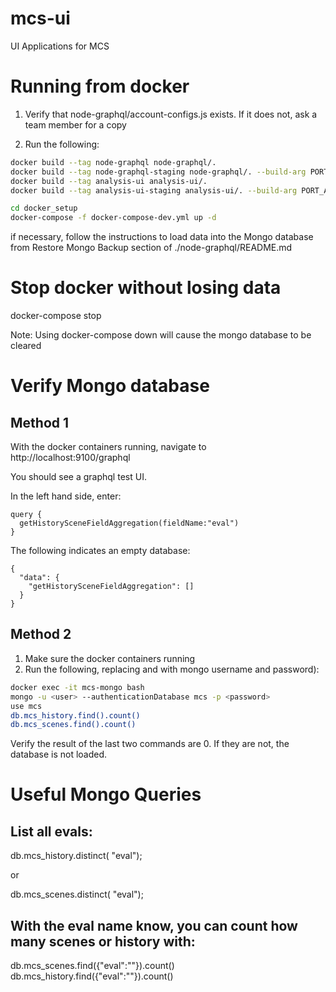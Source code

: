 # mcs-ui
UI Applications for MCS

# Running from docker

1. Verify that node-graphql/account-configs.js exists.  If it does not, ask a team member for a copy

2. Run the following:
```bash
docker build --tag node-graphql node-graphql/.
docker build --tag node-graphql-staging node-graphql/. --build-arg PORT_ARG=9111
docker build --tag analysis-ui analysis-ui/.
docker build --tag analysis-ui-staging analysis-ui/. --build-arg PORT_ARG=2000

cd docker_setup
docker-compose -f docker-compose-dev.yml up -d
```

if necessary, follow the instructions to load data into the Mongo database from Restore Mongo Backup section of ./node-graphql/README.md

# Stop docker without losing data

docker-compose stop

Note: Using docker-compose down will cause the mongo database to be cleared

# Verify Mongo database

## Method 1

With the docker containers running, navigate to http://localhost:9100/graphql

You should see a graphql test UI.

In the left hand side, enter:

```
query {
  getHistorySceneFieldAggregation(fieldName:"eval")
}
```

The following indicates an empty database:
```
{
  "data": {
    "getHistorySceneFieldAggregation": []
  }
}
```

## Method 2

  1. Make sure the docker containers running 
  2. Run the following, replacing <user> and <password> with mongo username and password):
  ```bash
  docker exec -it mcs-mongo bash
  mongo -u <user> --authenticationDatabase mcs -p <password>
  use mcs
  db.mcs_history.find().count()
  db.mcs_scenes.find().count()
  ```
  Verify the result of the last two commands are 0.  If they are not, the database is not loaded.

# Useful Mongo Queries

## List all evals:

  db.mcs_history.distinct( "eval");

or 

  db.mcs_scenes.distinct( "eval");

## With the eval name know, you can count how many scenes or history with:

  db.mcs_scenes.find({"eval":"<evalName>"}).count()
  db.mcs_history.find({"eval":"<evalName>"}).count()



